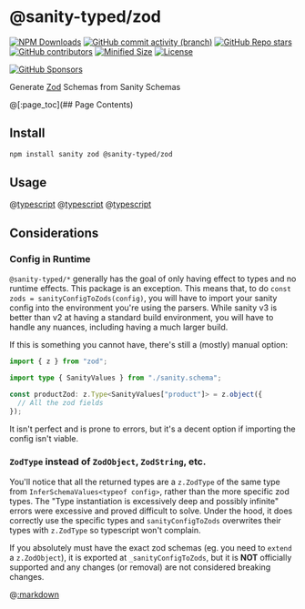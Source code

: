 # @sanity-typed/zod

[![NPM Downloads](https://img.shields.io/npm/dw/@sanity-typed/zod?style=flat&logo=npm)](https://www.npmjs.com/package/@sanity-typed/zod)
[![GitHub commit activity (branch)](https://img.shields.io/github/commit-activity/m/saiichihashimoto/sanity-typed?style=flat&logo=github)](https://github.com/saiichihashimoto/sanity-typed/pulls?q=is%3Apr+is%3Aclosed)
[![GitHub Repo stars](https://img.shields.io/github/stars/saiichihashimoto/sanity-typed?style=flat&logo=github)](https://github.com/saiichihashimoto/sanity-typed/stargazers)
[![GitHub contributors](https://img.shields.io/github/contributors/saiichihashimoto/sanity-typed?style=flat&logo=github)](https://github.com/saiichihashimoto/sanity-typed/graphs/contributors)
[![Minified Size](https://img.shields.io/bundlephobia/min/@sanity-typed/zod?style=flat)](https://www.npmjs.com/package/@sanity-typed/zod?activeTab=code)
[![License](https://img.shields.io/github/license/saiichihashimoto/sanity-typed?style=flat)](LICENSE)

[![GitHub Sponsors](https://img.shields.io/github/sponsors/saiichihashimoto?style=flat)](https://github.com/sponsors/saiichihashimoto)

Generate [Zod](https://zod.dev) Schemas from Sanity Schemas

@[:page_toc](## Page Contents)

## Install

```bash
npm install sanity zod @sanity-typed/zod
```

## Usage

@[typescript](../types/docs/schemas/product.ts)
@[typescript](../types/docs/sanity.config.ts)
@[typescript](docs/your-zod-parsers.ts)

## Considerations

### Config in Runtime

`@sanity-typed/*` generally has the goal of only having effect to types and no runtime effects. This package is an exception. This means that, to do `const zods = sanityConfigToZods(config)`, you will have to import your sanity config into the environment you're using the parsers. While sanity v3 is better than v2 at having a standard build environment, you will have to handle any nuances, including having a much larger build.

If this is something you cannot have, there's still a (mostly) manual option:

```typescript
import { z } from "zod";

import type { SanityValues } from "./sanity.schema";

const productZod: z.Type<SanityValues["product"]> = z.object({
  // All the zod fields
});
```

It isn't perfect and is prone to errors, but it's a decent option if importing the config isn't viable.

### `ZodType` instead of `ZodObject`, `ZodString`, etc.

You'll notice that all the returned types are a `z.ZodType` of the same type from `InferSchemaValues<typeof config>`, rather than the more specific zod types. The "Type instantiation is excessively deep and possibly infinite" errors were excessive and proved difficult to solve. Under the hood, it does correctly use the specific types and `sanityConfigToZods` overwrites their types with `z.ZodType` so typescript won't complain.

If you absolutely must have the exact zod schemas (eg. you need to `extend` a `z.ZodObject`), it is exported at `_sanityConfigToZods`, but it is **NOT** officially supported and any changes (or removal) are not considered breaking changes.

@[:markdown](../types/docs/considerations/types-vs-content-lake.md)

